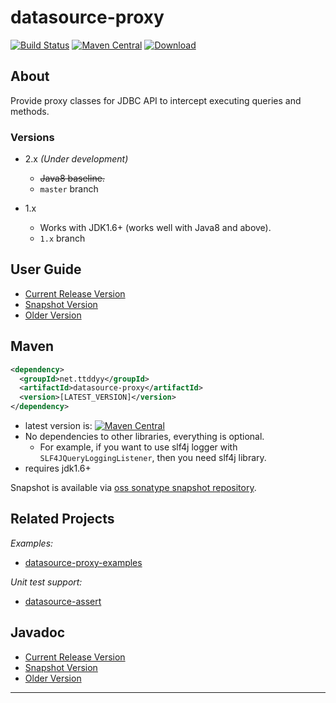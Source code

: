 # datasource-proxy

[![Build Status](https://travis-ci.org/ttddyy/datasource-proxy.svg?branch=master)](https://travis-ci.org/ttddyy/datasource-proxy)
[![Maven Central](https://maven-badges.herokuapp.com/maven-central/net.ttddyy/datasource-proxy/badge.svg)][maven-central_badge]
[![Download](https://api.bintray.com/packages/ttddyy/maven/datasource-proxy/images/download.svg) ](https://bintray.com/ttddyy/maven/datasource-proxy/_latestVersion)


## About

Provide proxy classes for JDBC API to intercept executing queries and methods.

### Versions

- 2.x _(Under development)_
  - ~~Java8 baseline.~~
  - `master` branch

- 1.x
  - Works with JDK1.6+ (works well with Java8 and above).
  - `1.x` branch

## User Guide

- [Current Release Version][user-guide-current]
- [Snapshot Version][user-guide-snapshot]
- [Older Version](https://github.com/ttddyy/datasource-proxy/wiki/User-Guide)

## Maven

```xml
<dependency>
  <groupId>net.ttddyy</groupId>
  <artifactId>datasource-proxy</artifactId>
  <version>[LATEST_VERSION]</version>
</dependency>
```

- latest version is: [![Maven Central](https://maven-badges.herokuapp.com/maven-central/net.ttddyy/datasource-proxy/badge.svg)][maven-central_badge]
- No dependencies to other libraries, everything is optional.
    - For example, if you want to use slf4j logger with `SLF4JQueryLoggingListener`, then you need slf4j library.
- requires jdk1.6+

Snapshot is available via [oss sonatype snapshot repository](https://oss.sonatype.org/content/repositories/snapshots/net/ttddyy/datasource-proxy/).

## Related Projects

*Examples:*
- [datasource-proxy-examples][datasource-proxy-examples]

*Unit test support:*
- [datasource-assert][datasource-assert]


## Javadoc

- [Current Release Version][javadoc-current]
- [Snapshot Version][javadoc-snapshot]
- [Older Version](https://github.com/ttddyy/datasource-proxy/wiki/Javadoc)


----

[maven-central_badge]: https://maven-badges.herokuapp.com/maven-central/net.ttddyy/datasource-proxy/
[user-guide-current]: http://ttddyy.github.io/datasource-proxy/docs/current/user-guide/
[user-guide-snapshot]: http://ttddyy.github.io/datasource-proxy/docs/snapshot/user-guide/
[javadoc-current]: http://ttddyy.github.io/datasource-proxy/docs/current/api/
[javadoc-snapshot]: http://ttddyy.github.io/datasource-proxy/docs/snapshot/api/
[datasource-proxy-examples]: https://github.com/ttddyy/datasource-proxy-examples
[datasource-assert]: https://github.com/ttddyy/datasource-assert
